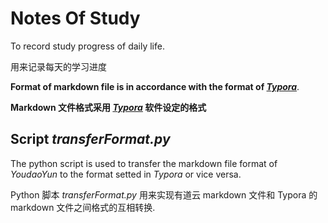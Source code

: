 # Notes Of Study
To record study progress of daily life.

用来记录每天的学习进度

**Format of markdown file is in accordance with the format of [_Typora_](https://www.typora.io/)**.

**Markdown 文件格式采用 [_Typora_](https://www.typora.io/) 软件设定的格式**

## Script *transferFormat.py*
The python script is used to transfer the markdown file format of *YoudaoYun* to the format setted in *Typora* or vice versa.

Python 脚本 *transferFormat.py* 用来实现有道云  markdown 文件和 Typora 的 markdown 文件之间格式的互相转换.
